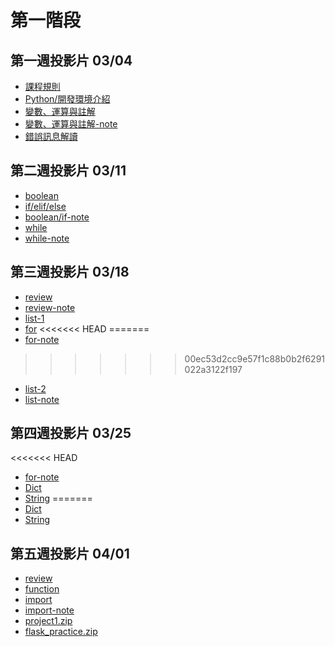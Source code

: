# 第一階段

## 第一週投影片 03/04
- [課程規則](https://drive.google.com/open?id=1sqsWnC1hXABBhqathz3DaaebDQ4eZQzs)
- [Python/開發環境介紹](https://drive.google.com/open?id=1Tfs3RinvCEq4e7-u8SKJrI8K50y5sJ5A)
- [變數、運算與註解](https://drive.google.com/open?id=1xs2tCy8RUiNVW1zcprvE8vmO-102dNdz)
- [變數、運算與註解-note](note/week1_basis.html)
- [錯誤訊息解讀](https://drive.google.com/open?id=1VcYleHiSmecX45n4aAdRlgtthTHAVDj4)

## 第二週投影片 03/11
- [boolean](https://drive.google.com/open?id=1U8GFP29Q1jFjbGqkh5BzY3QMFM8Io4Q9)
- [if/elif/else](https://drive.google.com/open?id=1YDHK163s4iHPZoirqbUQzOgmucDxxshY)
- [boolean/if-note](note/week2_boolean_if.html)
- [while](https://drive.google.com/open?id=1NOWyMWQT71T1rcB2738D0h5jJZm6I7Cl)
- [while-note](note/week2_while.html)

## 第三週投影片 03/18
- [review](https://drive.google.com/open?id=1hcTvkHI76Hws7WIflWcU3V0JaX7EtAg-)
- [review-note](note/week3_review.html)
- [list-1](https://drive.google.com/open?id=1WngC5b4YVPH2jWTDUmLJDLNnm1nieSdO)
- [for](https://drive.google.com/open?id=1qVxBB5LLQ-GNrWnsX-3yPu7LWt8l4Dsw)
<<<<<<< HEAD
=======
- [for-note](note/week3_for.html)
>>>>>>> 00ec53d2cc9e57f1c88b0b2f6291022a3122f197
- [list-2](https://drive.google.com/open?id=1EsADViT2m7WkB4ZgYtbagGz3ftYmXVnH)
- [list-note](note/week3_example_practice.html)

## 第四週投影片 03/25
<<<<<<< HEAD
- [for-note](note/week3_for.html)
- [Dict](https://drive.google.com/open?id=1pal7wp1BrlwbA84NwoeYm5gtVyniNFPh)
- [String](https://hackmd.io/p/ByxvynGDG#/)
=======
- [Dict](https://drive.google.com/open?id=1pal7wp1BrlwbA84NwoeYm5gtVyniNFPh)
- [String](https://hackmd.io/p/ByxvynGDG#/)

## 第五週投影片 04/01
- [review](https://drive.google.com/open?id=1eCxVCVVUyJosA2X_Movl2T5KiGt69ReE)
- [function](https://slides.com/piepie01/function#/)
- [import](https://drive.google.com/file/d/1HbdjakV_M1vhT4CdJm03sJA1ASIKm2Ft)
- [import-note](note/week5_import.html)
- [project1.zip](https://drive.google.com/open?id=13IPbXWYyRKs4cA0C9AytqdBbK4rDp-af)
- [flask_practice.zip](https://drive.google.com/open?id=14mzs4eH_d2GmERtPo-86L0tjzO3komWX)


